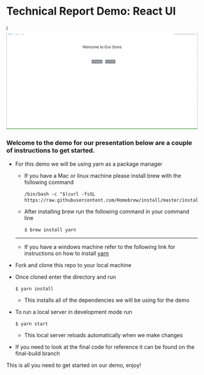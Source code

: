 # Technical Report Demo: React UI

i![Tech Report Demo Gif](./tech.gif)

### Welcome to the demo for our presentation below are a couple of instructions to get started. 

- For this demo we will be using yarn as a package manager
  - If you have a Mac or linux machine please install brew with the following command
    ```
    /bin/bash -c "$(curl -fsSL https://raw.githubusercontent.com/Homebrew/install/master/install.sh)"
    ```
  - After installing brew run the following command in your command line
    ```
    $ brew install yarn 
    ```
  ---
  - If you have a windows machine refer to the following link for instructions on how to install [yarn](https://classic.yarnpkg.com/en/docs/install/#windows-stable)

- Fork and clone this repo to your local machine
- Once cloned enter the directory and run
    ```
    $ yarn install
    ```
  - This installs all of the dependencies we will be using for the demo
- To run a local server in development mode run 
    ```
    $ yarn start
    ```
    - This local server reloads automatically when we make changes

- If you need to look at the final code for reference it can be found on the final-build branch

This is all you need to get started on our demo, enjoy!
